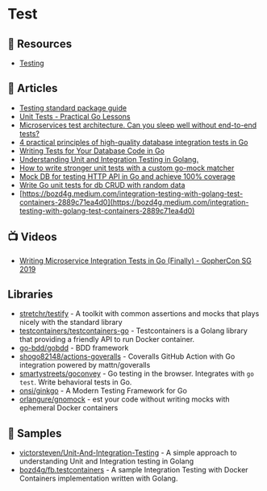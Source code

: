 # Test

## 📘 Resources
- [Testing](https://github.com/golang/go/wiki/Articles#testing)

## 📕 Articles
- [Testing standard package guide](https://pkg.go.dev/testing@master)
- [Unit Tests - Practical Go Lessons](https://www.practical-go-lessons.com/chap-19-unit-tests)
- [Microservices test architecture. Can you sleep well without end-to-end tests?](https://threedots.tech/post/microservices-test-architecture/)
- [4 practical principles of high-quality database integration tests in Go](https://threedots.tech/post/database-integration-testing/)
- [Writing Tests for Your Database Code in Go](https://markphelps.me/posts/writing-tests-for-your-database-code-in-go/)
- [Understanding Unit and Integration Testing in Golang.](https://medium.com/@victorsteven/understanding-unit-and-integrationtesting-in-golang-ba60becb778d)
- [How to write stronger unit tests with a custom go-mock matcher](https://dev.to/techschoolguru/how-to-write-stronger-unit-tests-with-a-custom-go-mock-matcher-55pc)
- [Mock DB for testing HTTP API in Go and achieve 100% coverage](https://dev.to/techschoolguru/mock-db-for-testing-http-api-in-go-and-achieve-100-coverage-4pa9)
- [Write Go unit tests for db CRUD with random data](https://dev.to/techschoolguru/write-go-unit-tests-for-db-crud-with-random-data-53no)
- [https://bozd4g.medium.com/integration-testing-with-golang-test-containers-2889c71ea4d0](https://bozd4g.medium.com/integration-testing-with-golang-test-containers-2889c71ea4d0)
## 📺 Videos
- [Writing Microservice Integration Tests in Go (Finally) - GopherCon SG 2019](https://www.youtube.com/watch?v=5iVDYga9ts0)

## Libraries
- [stretchr/testify](https://github.com/stretchr/testify) - A toolkit with common assertions and mocks that plays nicely with the standard library
- [testcontainers/testcontainers-go](https://github.com/testcontainers/testcontainers-go) - Testcontainers is a Golang library that providing a friendly API to run Docker container. 
- [go-bdd/gobdd](https://github.com/go-bdd/gobdd) - BDD framework
- [shogo82148/actions-goveralls](https://github.com/shogo82148/actions-goveralls) - Coveralls GitHub Action with Go integration powered by mattn/goveralls
- [smartystreets/goconvey](https://github.com/smartystreets/goconvey) - Go testing in the browser. Integrates with `go test`. Write behavioral tests in Go.
- [onsi/ginkgo](https://github.com/onsi/ginkgo) - A Modern Testing Framework for Go
- [orlangure/gnomock](https://github.com/orlangure/gnomock) - est your code without writing mocks with ephemeral Docker containers
## 🚀 Samples
- [victorsteven/Unit-And-Integration-Testing](https://github.com/victorsteven/Unit-And-Integration-Testing) - A simple approach to understanding Unit and Integration testing in Golang
- [bozd4g/fb.testcontainers](https://github.com/bozd4g/fb.testcontainers) - A sample Integration Testing with Docker Containers implementation written with Golang.